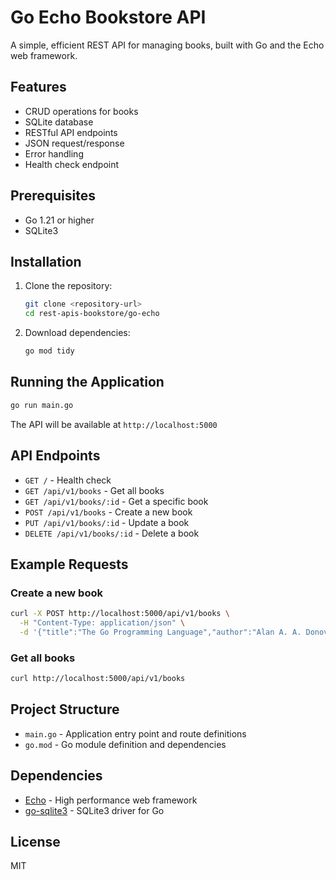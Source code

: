 # Go Echo Bookstore API

A simple, efficient REST API for managing books, built with Go and the Echo web framework.

## Features

- CRUD operations for books
- SQLite database
- RESTful API endpoints
- JSON request/response
- Error handling
- Health check endpoint

## Prerequisites

- Go 1.21 or higher
- SQLite3

## Installation

1. Clone the repository:
   ```bash
   git clone <repository-url>
   cd rest-apis-bookstore/go-echo
   ```

2. Download dependencies:
   ```bash
   go mod tidy
   ```

## Running the Application

```bash
go run main.go
```

The API will be available at `http://localhost:5000`

## API Endpoints

- `GET /` - Health check
- `GET /api/v1/books` - Get all books
- `GET /api/v1/books/:id` - Get a specific book
- `POST /api/v1/books` - Create a new book
- `PUT /api/v1/books/:id` - Update a book
- `DELETE /api/v1/books/:id` - Delete a book

## Example Requests

### Create a new book
```bash
curl -X POST http://localhost:5000/api/v1/books \
  -H "Content-Type: application/json" \
  -d '{"title":"The Go Programming Language","author":"Alan A. A. Donovan & Brian W. Kernighan","published_year":2015}'
```

### Get all books
```bash
curl http://localhost:5000/api/v1/books
```

## Project Structure

- `main.go` - Application entry point and route definitions
- `go.mod` - Go module definition and dependencies

## Dependencies

- [Echo](https://echo.labstack.com/) - High performance web framework
- [go-sqlite3](https://github.com/mattn/go-sqlite3) - SQLite3 driver for Go

## License

MIT
